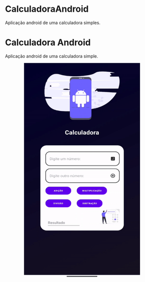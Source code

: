 # CalculadoraAndroid
Aplicação android de uma calculadora simples.

# Calculadora Android
Aplicação android de uma calculadora simple.


 <p align="center">
  <img width="380px" height="700px"src= "gifs/gifAndroid.gif">
 </p>      
 
 </p>      
       
